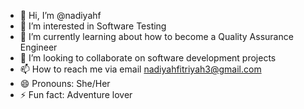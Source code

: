 - 👋 Hi, I’m @nadiyahf
- 👀 I’m interested in Software Testing
- 🌱 I’m currently learning about how to become a Quality Assurance Engineer
- 💞️ I’m looking to collaborate on software development projects
- 📫 How to reach me via email nadiyahfitriyah3@gmail.com
- 😄 Pronouns: She/Her
- ⚡ Fun fact: Adventure lover

<!---
nadiyahf/nadiyahf is a ✨ special ✨ repository because its `README.md` (this file) appears on your GitHub profile.
You can click the Preview link to take a look at your changes.
--->
